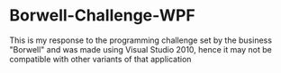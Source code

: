 # Borwell-Challenge-WPF
This is my response to the programming challenge set by the business "Borwell" and was made using Visual Studio 2010, hence it may not be compatible with other variants of that application
